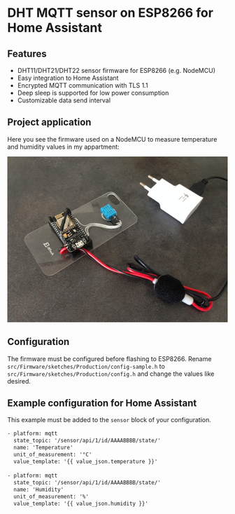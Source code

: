 # DHT MQTT sensor on ESP8266 for Home Assistant

## Features

- DHT11/DHT21/DHT22 sensor firmware for ESP8266 (e.g. NodeMCU)
- Easy integration to Home Assistant
- Encrypted MQTT communication with TLS 1.1
- Deep sleep is supported for low power consumption
- Customizable data send interval

## Project application

Here you see the firmware used on a NodeMCU to measure temperature and humidity values in my appartment:

<img alt="DHT11 sensor connected to ESP8266 running MQTT client" src="https://github.com/bastianraschke/dht-sensor-esp8266-homeassistant/blob/master/projectcover.jpg" width="650">

## Configuration

The firmware must be configured before flashing to ESP8266. Rename `src/Firmware/sketches/Production/config-sample.h` to `src/Firmware/sketches/Production/config.h` and change the values like desired.

## Example configuration for Home Assistant

This example must be added to the `sensor` block of your configuration.

    - platform: mqtt
      state_topic: '/sensor/api/1/id/AAAABBBB/state/'
      name: 'Temperature'
      unit_of_measurement: '°C'
      value_template: '{{ value_json.temperature }}'

    - platform: mqtt
      state_topic: '/sensor/api/1/id/AAAABBBB/state/'
      name: 'Humidity'
      unit_of_measurement: '%'
      value_template: '{{ value_json.humidity }}'
